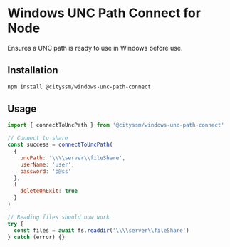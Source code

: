 # Windows UNC Path Connect for Node

Ensures a UNC path is ready to use in Windows before use.

## Installation

```sh
npm install @cityssm/windows-unc-path-connect
```

## Usage

```javascript
import { connectToUncPath } from '@cityssm/windows-unc-path-connect'

// Connect to share
const success = connectToUncPath(
  {
    uncPath: '\\\\server\\fileShare',
    userName: 'user',
    password: 'p@ss'
  },
  {
    deleteOnExit: true
  }
)

// Reading files should now work
try {
  const files = await fs.readdir('\\\\server\\fileShare')
} catch (error) {}
```
